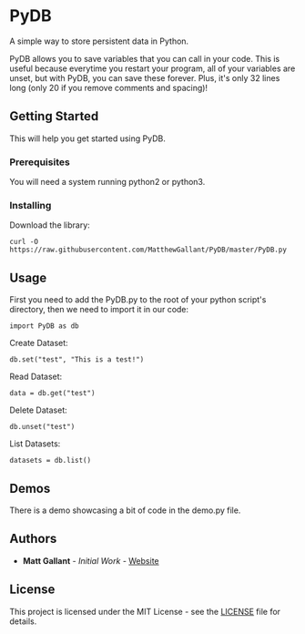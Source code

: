 # PyDB

A simple way to store persistent data in Python.

PyDB allows you to save variables that you can call in your code. This is useful because everytime you restart your program, all of your variables are unset, but with PyDB, you can save these forever. Plus, it's only 32 lines long (only 20 if you remove comments and spacing)!

## Getting Started

This will help you get started using PyDB.

### Prerequisites

You will need a system running python2 or python3.

### Installing

Download the library:

```
curl -O https://raw.githubusercontent.com/MatthewGallant/PyDB/master/PyDB.py
```

## Usage

First you need to add the PyDB.py to the root of your python script's directory, then we need to import it in our code:
```
import PyDB as db
```

Create Dataset:
```
db.set("test", "This is a test!")
```

Read Dataset:
```
data = db.get("test")
```

Delete Dataset:
```
db.unset("test")
```

List Datasets:
```
datasets = db.list()
```

## Demos

There is a demo showcasing a bit of code in the demo.py file.

## Authors

* **Matt Gallant** - *Initial Work* - [Website](http://matthewgallant.me)

## License

This project is licensed under the MIT License - see the [LICENSE](LICENSE) file for details.
